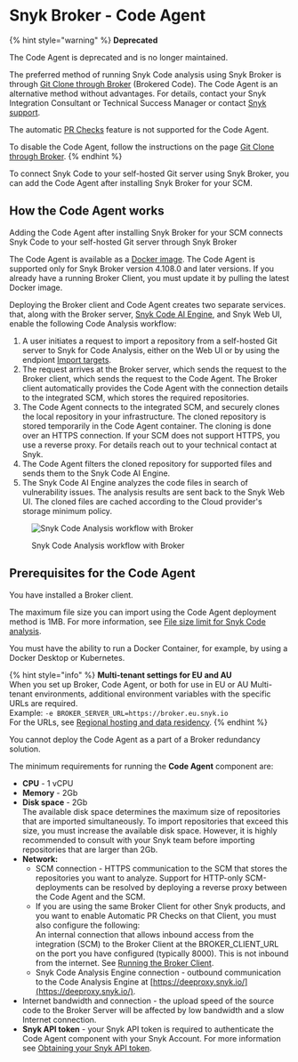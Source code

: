 # Snyk Broker - Code Agent

{% hint style="warning" %}
**Deprecated**

The Code Agent is deprecated and is no longer maintained.

The preferred method of running Snyk Code analysis using Snyk Broker is through [Git Clone through Broker](../git-clone-through-broker.md) (Brokered Code). The Code Agent is an alternative method without advantages. For details, contact your Snyk Integration Consultant or Technical Success Manager or contact [Snyk support](https://support.snyk.io).

The automatic [PR Checks](../../../scan-with-snyk/pull-requests/pull-request-checks/) feature is not supported for the Code Agent.

To disable the Code Agent, follow the instructions on the page [Git Clone through Broker](../git-clone-through-broker.md).
{% endhint %}

To connect Snyk Code to your self-hosted Git server using Snyk Broker, you can add the Code Agent after installing Snyk Broker for your SCM.

## How the Code Agent works

Adding the Code Agent after installing Snyk Broker for your SCM connects Snyk Code to your self-hosted Git server through Snyk Broker

The Code Agent is available as a [Docker image](https://hub.docker.com/r/snyk/code-agent/). The Code Agent is supported only for Snyk Broker version 4.108.0 and later versions. If you already have a running Broker Client, you must update it by pulling the latest Docker image.

Deploying the Broker client and Code Agent creates two separate services. that, along with the Broker server, [Snyk Code AI Engine](../../../scan-with-snyk/snyk-code/#ai-engine), and Snyk Web UI, enable the following Code Analysis workflow:

1. A user initiates a request to import a repository from a self-hosted Git server to Snyk for Code Analysis, either on the Web UI or by using the endpiont [Import targets](../../../snyk-api/reference/import-projects-v1.md#org-orgid-integrations-integrationid-import).
2. The request arrives at the Broker server, which sends the request to the Broker client, which sends the request to the Code Agent. The Broker client automatically provides the Code Agent with the connection details to the integrated SCM, which stores the required repositories.
3. The Code Agent connects to the integrated SCM, and securely clones the local repository in your infrastructure. The cloned repository is stored temporarily in the Code Agent container. The cloning is done over an HTTPS connection. If your SCM does not support HTTPS, you use a reverse proxy. For details reach out to your technical contact at Snyk.
4. The Code Agent filters the cloned repository for supported files and sends them to the Snyk Code AI Engine.
5. The Snyk Code AI Engine analyzes the code files in search of vulnerability issues. The analysis results are sent back to the Snyk Web UI. The cloned files are cached according to the Cloud provider's storage minimum policy.

<figure><img src="../../../.gitbook/assets/Code Agent - diagram - new - 4.png" alt="Snyk Code Analysis workflow with Broker"><figcaption><p>Snyk Code Analysis workflow with Broker</p></figcaption></figure>

## Prerequisites for the Code Agent

You have installed a Broker client.

The maximum file size you can import using the Code Agent deployment method is 1MB. For more information, see [File size limit for Snyk Code analysis](../../../supported-languages-package-managers-and-frameworks/technical-specifications-and-guidance.md#file-size-limit-for-snyk-code-analysis).

You must have the ability to run a Docker Container, for example, by using a Docker Desktop or Kubernetes.

{% hint style="info" %}
**Multi-tenant settings for EU and AU**\
When you set up Broker, Code Agent, or both for use in EU or AU Multi-tenant environments, additional environment variables with the specific URLs are required.\
Example: `-e BROKER_SERVER_URL=https://broker.eu.snyk.io`\
For the URLs, see [Regional hosting and data residency](../../../working-with-snyk/regional-hosting-and-data-residency.md).
{% endhint %}

You cannot deploy the Code Agent as a part of a Broker redundancy solution.

The minimum requirements for running the **Code Agent** component are:

* **CPU** - 1 vCPU
* **Memory** - 2Gb
* **Disk space** - 2Gb\
  The available disk space determines the maximum size of repositories that are imported simultaneously. To import repositories that exceed this size, you must increase the available disk space. However, it is highly recommended to consult with your Snyk team before importing repositories that are larger than 2Gb.
* **Network:**
  * SCM connection - HTTPS communication to the SCM that stores the repositories you want to analyze. Support for HTTP-only SCM-deployments can be resolved by deploying a reverse proxy between the Code Agent and the SCM.
  * If you are using the same Broker Client for other Snyk products, and you want to enable Automatic PR Checks on that Client, you must also configure the following:\
    An internal connection that allows inbound access from the integration (SCM) to the Broker Client at the BROKER\_CLIENT\_URL on the port you have configured (typically 8000). This is not inbound from the internet. See [Running the Broker Client](broken-reference).
  * Snyk Code Analysis Engine connection - outbound communication to the Code Analysis Engine at [https://deeproxy.snyk.io/](https://deeproxy.snyk.io/).
* Internet bandwidth and connection - the upload speed of the source code to the Broker Server will be affected by low bandwidth and a slow Internet connection.
* **Snyk API token** - your Snyk API token is required to authenticate the Code Agent component with your Snyk Account. For more information see [Obtaining your Snyk API token](../../../getting-started/#obtain-and-use-your-snyk-api-token).
